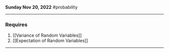 **Sunday Nov 20, 2022** #probability 

---

### Requires

1. [[Variance of Random Variables]]
2. [[Expectation of Random Variables]]

---

